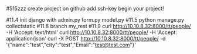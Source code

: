#515zzz
create project on github
add ssh-key
begin your project!

#11.4 init django 
	with admin.py form.py model.py
#11.5
python manage.py collectstatic
#11.8
branch my_rest
#11.9 
curl http://10.10.8.32:8000/tt/people/ -H 'Accept: text/html'
curl http://10.10.8.32:8000/tt/people/ -H 'Accept: application/json'
curl -X POST http://10.10.8.32:8000/tt/people/ -d '{"name":"test","city":"test","Email":"test@test.com"}'

